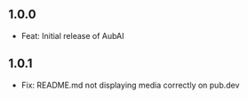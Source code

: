 ## 1.0.0

* Feat: Initial release of AubAI

## 1.0.1

* Fix: README.md not displaying media correctly on pub.dev
